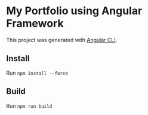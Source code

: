 # My Portfolio using Angular Framework

This project was generated with [Angular CLI](https://github.com/angular/angular-cli).

## Install

Run `npm install --force`

## Build  

Run `npm run build`